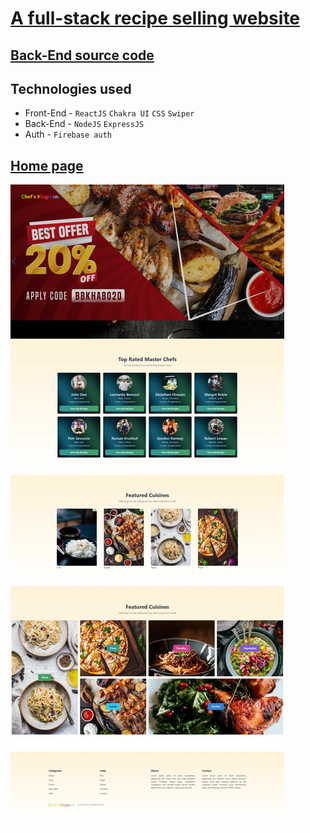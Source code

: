 # [A full-stack recipe selling website](https://chefs-kingdom-96f43.firebaseapp.com)

## [Back-End source code](https://github.com/mehedihasan2810/chefs-kingdom-server)

## Technologies used

- Front-End - `ReactJS` `Chakra UI` `CSS` `Swiper`
- Back-End - `NodeJS` `ExpressJS`
- Auth - `Firebase auth`

## [Home page](https://chefs-kingdom-96f43.firebaseapp.com)

![Chefs kingdom home page image](/public/assets/chefs-kingdom-home.webp)
